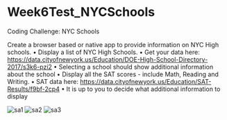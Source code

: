 # Week6Test_NYCSchools

Coding Challenge: NYC Schools

Create a browser based or native app to provide information on NYC High schools.
	•	Display a list of NYC High Schools. 
	•	Get your data here: https://data.cityofnewyork.us/Education/DOE-High-School-Directory-2017/s3k6-pzi2
	•	Selecting a school should show additional information about the school 
	•	Display all the SAT scores - include Math, Reading and Writing. 
	•	SAT data here: https://data.cityofnewyork.us/Education/SAT-Results/f9bf-2cp4
	•	It is up to you to decide what additional information to display

![sa1](https://user-images.githubusercontent.com/51377429/61014388-3c41be80-a355-11e9-90f0-44cca98a53eb.jpg)
![sa2](https://user-images.githubusercontent.com/51377429/61014392-3f3caf00-a355-11e9-989d-942e76f305a4.jpg)
![sa3](https://user-images.githubusercontent.com/51377429/61014395-41067280-a355-11e9-81da-7106a020ff60.jpg)
